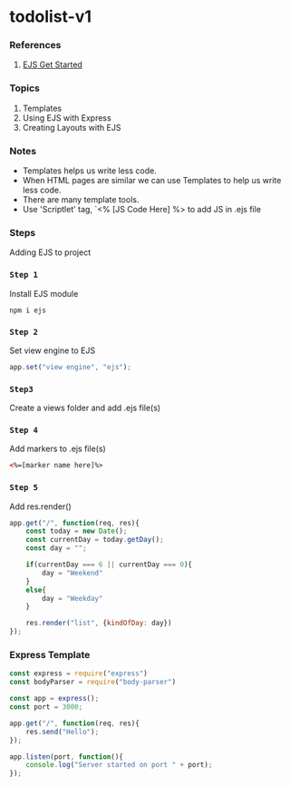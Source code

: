 # todolist-v1

### References

1. [EJS Get Started](https://ejs.co/)

### Topics

1. Templates
2. Using EJS with Express
3. Creating Layouts with EJS

### Notes

* Templates helps us write less code.
* When HTML pages are similar we can use Templates to help us write less code.
* There are many template tools.
* Use 'Scriptlet' tag, `<% [JS Code Here] %> to add JS in .ejs file

### Steps

Adding EJS to project

### `Step 1`

Install EJS module

```shell
npm i ejs
```

### `Step 2`

Set view engine to EJS

```javascript
app.set("view engine", "ejs");
```

### `Step3`

Create a views folder and add .ejs file(s)

### `Step 4`

Add markers to .ejs file(s)

```html
<%=[marker name here]%>
```

### `Step 5`

Add res.render()

```javascript
app.get("/", function(req, res){
    const today = new Date();
    const currentDay = today.getDay();
    const day = "";

    if(currentDay === 6 || currentDay === 0){
        day = "Weekend"
    }
    else{
        day = "Weekday"
    }

    res.render("list", {kindOfDay: day})
});
```

### Express Template

```javascript
const express = require("express")
const bodyParser = require("body-parser")

const app = express();
const port = 3000;

app.get("/", function(req, res){
    res.send("Hello");
});

app.listen(port, function(){
    console.log("Server started on port " + port);
});
```